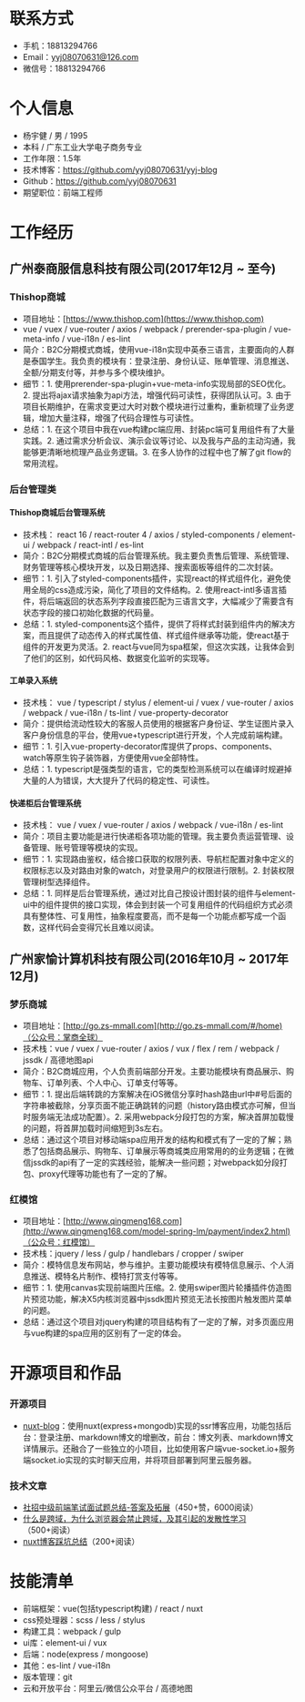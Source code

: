 # 联系方式

- 手机：18813294766
- Email：yyj08070631@126.com
- 微信号：18813294766

# 个人信息

 - 杨宇健 / 男 / 1995
 - 本科 / 广东工业大学电子商务专业
 - 工作年限：1.5年
 - 技术博客：https://github.com/yyj08070631/yyj-blog
 - Github：https://github.com/yyj08070631
 - 期望职位：前端工程师
 
# 工作经历

## 广州泰商服信息科技有限公司(2017年12月 ~ 至今)

### Thishop商城

- 项目地址：[https://www.thishop.com](https://www.thishop.com)
- vue / vuex / vue-router / axios / webpack / prerender-spa-plugin / vue-meta-info / vue-i18n / es-lint
- 简介：B2C分期模式商城，使用vue-i18n实现中英泰三语言，主要面向的人群是泰国学生。我负责的模块有：登录注册、身份认证、账单管理、消息推送、全额/分期支付等，并参与多个模块维护。
- 细节：1. 使用prerender-spa-plugin+vue-meta-info实现局部的SEO优化。2. 提出将ajax请求抽象为api方法，增强代码可读性，获得团队认可。3. 由于项目长期维护，在需求变更过大时对数个模块进行过重构，重新梳理了业务逻辑，增加大量注释，增强了代码合理性与可读性。
- 总结：1. 在这个项目中我在vue构建pc端应用、封装pc端可复用组件有了大量实践。2. 通过需求分析会议、演示会议等讨论、以及我与产品的主动沟通，我能够更清晰地梳理产品业务逻辑。3. 在多人协作的过程中也了解了git flow的常用流程。

### 后台管理类

#### Thishop商城后台管理系统

- 技术栈： react 16 / react-router 4 / axios / styled-components / element-ui / webpack / react-intl / es-lint
- 简介：B2C分期模式商城的后台管理系统。我主要负责售后管理、系统管理、财务管理等核心模块开发，以及日期选择、搜索面板等组件的二次封装。
- 细节：1. 引入了styled-components插件，实现react的样式组件化，避免使用全局的css造成污染，简化了项目的文件结构。2. 使用react-intl多语言插件，将后端返回的状态系列字段直接匹配为三语言文字，大幅减少了需要含有状态字段的接口初始化数据的代码量。
- 总结：1. styled-components这个插件，提供了将样式封装到组件内的解决方案，而且提供了动态传入的样式属性值、样式组件继承等功能，使react基于组件的开发更为灵活。2. react与vue同为spa框架，但这次实践，让我体会到了他们的区别，如代码风格、数据变化监听的实现等。

#### 工单录入系统

- 技术栈： vue / typescript / stylus / element-ui / vuex / vue-router / axios / webpack / vue-i18n / ts-lint / vue-property-decorator
- 简介：提供给流动性较大的客服人员使用的根据客户身份证、学生证图片录入客户身份信息的平台，使用vue+typescript进行开发，个人完成前端构建。
- 细节：1. 引入vue-property-decorator库提供了props、components、watch等原生钩子装饰器，方便使用vue全部特性。
- 总结：1. typescript是强类型的语言，它的类型检测系统可以在编译时规避掉大量的人为错误，大大提升了代码的稳定性、可读性。

#### 快递柜后台管理系统

- 技术栈： vue / vuex / vue-router / axios / webpack / vue-i18n / es-lint
- 简介：项目主要功能是进行快递柜各项功能的管理。我主要负责运营管理、设备管理、账号管理等模块的实现。
- 细节：1. 实现路由鉴权，结合接口获取的权限列表、导航栏配置对象中定义的权限标志以及对路由对象的watch，对登录用户的权限进行限制。2. 封装权限管理树型选择组件。
- 总结：1. 同样是后台管理系统，通过对比自己按设计图封装的组件与element-ui中的组件提供的接口实现，体会到封装一个可复用组件的代码组织方式必须具有整体性、可复用性，抽象程度要高，而不是每一个功能点都写成一个函数，这样代码会变得冗长且难以阅读。

## 广州家愉计算机科技有限公司(2016年10月 ~ 2017年12月)

### 梦乐商城
- 项目地址：[http://go.zs-mmall.com](http://go.zs-mmall.com/#/home)（公众号：掌商全球）
- 技术栈：vue / vuex / vue-router / axios / vux / flex / rem / webpack / jssdk / 高德地图api
- 简介：B2C商城应用，个人负责前端部分开发。主要功能模块有商品展示、购物车、订单列表、个人中心、订单支付等等。
- 细节：1. 提出后端转跳的方案解决在iOS微信分享时hash路由url中#号后面的字符串被截除，分享页面不能正确跳转的问题（history路由模式亦可解，但当时服务端无法成功配置）。2. 采用webpack分段打包的方案，解决首屏加载慢的问题，将首屏加载时间缩短到3s左右。
- 总结：通过这个项目对移动端spa应用开发的结构和模式有了一定的了解；熟悉了包括商品展示、购物车、订单展示等商城类应用常用的的业务逻辑；在微信jssdk的api有了一定的实践经验，能解决一些问题；对webpack如分段打包、proxy代理等功能也有了一定的了解。

### 红模馆

- 项目地址：[http://www.qingmeng168.com](http://www.qingmeng168.com/model-spring-lm/payment/index2.html)（公众号：红模馆）
- 技术栈：jquery / less / gulp / handlebars / cropper / swiper
- 简介：模特信息发布网站，参与维护。主要功能模块有模特信息展示、个人消息推送、模特名片制作、模特打赏支付等等。
- 细节：1. 使用canvas实现前端图片压缩。2. 使用swiper图片轮播插件仿造图片预览功能，解决X5内核浏览器中jssdk图片预览无法长按图片触发图片菜单的问题。
- 总结：通过这个项目对jquery构建的项目结构有了一定的了解，对多页面应用与vue构建的spa应用的区别有了一定的体会。
  
# 开源项目和作品

### 开源项目

  - [nuxt-blog](https://github.com/yyj08070631/blog)：使用nuxt(express+mongodb)实现的ssr博客应用，功能包括后台：登录注册、markdown博文的增删改，前台：博文列表、markdown博文详情展示。还融合了一些独立的小项目，比如使用客户端vue-socket.io+服务端socket.io实现的实时聊天应用，并将项目部署到阿里云服务器。

### 技术文章

- [社招中级前端笔试面试题总结-答案及拓展](https://juejin.im/post/5b0562306fb9a07aaf3596c1)（450+赞，6000阅读）
- [什么是跨域，为什么浏览器会禁止跨域，及其引起的发散性学习](https://blog.csdn.net/qq_35271556/article/details/80340102)（500+阅读）
- [nuxt博客踩坑总结](https://blog.csdn.net/qq_35271556/article/details/79960574)（200+阅读）

# 技能清单

- 前端框架：vue(包括typescript构建) / react / nuxt
- css预处理器：scss / less / stylus
- 构建工具：webpack / gulp
- ui库：element-ui / vux
- 后端：node(express / mongoose)
- 其他：es-lint / vue-i18n
- 版本管理：git
- 云和开放平台：阿里云/微信公众平台 / 高德地图